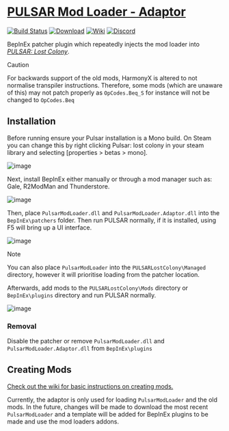 # [PULSAR Mod Loader - Adaptor][0]


[0]: https://github.com/PULSAR-Modders/pulsar-mod-loader "PULSAR Mod Loader"

[![Build Status][1]][2]
[![Download][3]][4]
[![Wiki][5]][6]
[![Discord][7]][8]

[1]: https://github.com/PULSAR-Modders/pulsar-mod-loader/workflows/Build/badge.svg
[2]: https://github.com/PULSAR-Modders/pulsar-mod-loader/actions "Build Status"
[3]: https://img.shields.io/badge/-DOWNLOAD-success
[4]: https://github.com/PULSAR-Modders/pulsar-mod-loader/packages "Download"
[5]: https://img.shields.io/badge/-WIKI-informational
[6]: https://github.com/PULSAR-Modders/pulsar-mod-loader/wiki "Wiki"
[7]: https://img.shields.io/discord/458244416562397184.svg?label=&logo=discord&logoColor=ffffff&color=7389D8&labelColor=6A7EC2
[8]: https://discord.gg/yBJGv4T "PML Discord"

BepInEx patcher plugin which repeatedly injects the mod loader into [*PULSAR: Lost Colony*][10].

[10]: http://www.pulsarthegame.com/ "PULSAR: Lost Colony"

> [!CAUTION]  
> For backwards support of the old mods, HarmonyX is altered to not normalise transpiler instructions. Therefore, some mods (which are unaware of this) may not patch properly as `OpCodes.Beq_S` for instance will not be changed to `OpCodes.Beq`

## Installation

Before running ensure your Pulsar installation is a Mono build. On Steam you can change this by right clicking Pulsar: lost colony in your steam library and selecting [properties > betas > mono].

![image](https://github.com/PULSAR-Modders/pulsar-mod-loader/assets/46509577/8aeca171-3cd7-4ffc-8805-77c8ce1400e7)


Next, install BepInEx either manually or through a mod manager such as: Gale, R2ModMan and Thunderstore.

![image](https://github.com/user-attachments/assets/df1d3a43-34f9-4d20-96d4-67a08584c853)


Then, place `PulsarModLoader.dll` and `PulsarModLoader.Adaptor.dll` into the `BepInEx\patchers` folder. Then run PULSAR normally, if it is installed, using F5 will bring up a UI interface.

![image](https://github.com/user-attachments/assets/2cfb714f-6024-4480-b9c3-d2fc24c84fa2)

> [!NOTE]  
> You can also place `PulsarModLoader` into the `PULSARLostColony\Managed` directory, however it will prioritise loading from the patcher location.

Afterwards, add mods to the `PULSARLostColony\Mods` directory or `BepInEx\plugins` directory and run PULSAR normally.

![image](https://github.com/user-attachments/assets/85e92f5b-adeb-46e3-9934-2170abef1c14)

### Removal

Disable the patcher or remove `PulsarModLoader.dll` and `PulsarModLoader.Adaptor.dll` from `BepInEx\plugins`

## Creating Mods

[Check out the wiki for basic instructions on creating mods.](https://github.com/PULSAR-Modders/pulsar-mod-loader/wiki/Creating-Mods)

Currently, the adaptor is only used for loading `PulsarModLoader` and the old mods. In the future, changes will be made to download the most recent `PulsarModLoader` and
a template will be added for BepInEx plugins to be made and use the mod loaders addons.

